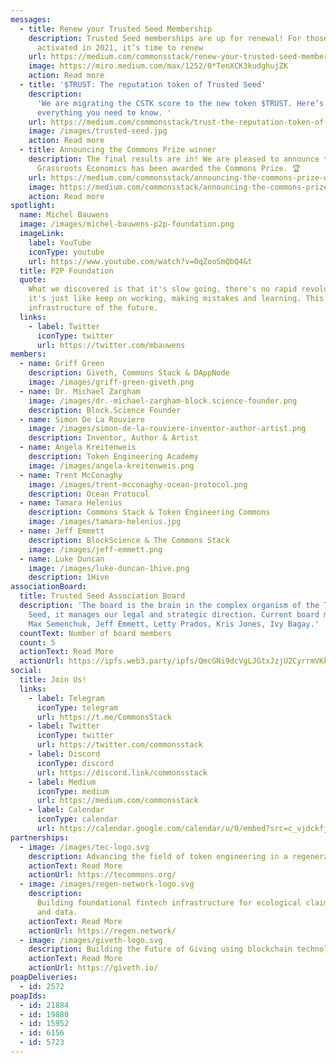 ```yaml
---
messages:
  - title: Renew your Trusted Seed Membership
    description: Trusted Seed memberships are up for renewal! For those who
      activated in 2021, it’s time to renew
    url: https://medium.com/commonsstack/renew-your-trusted-seed-membership-ce9b54f16987
    image: https://miro.medium.com/max/1252/0*TenXCK3kudghujZK
    action: Read more
  - title: '$TRUST: The reputation token of Trusted Seed'
    description:
      'We are migrating the CSTK score to the new token $TRUST. Here’s
      everything you need to know. '
    url: https://medium.com/commonsstack/trust-the-reputation-token-of-trusted-seed-a63f293a12af
    image: /images/trusted-seed.jpg
    action: Read more
  - title: Announcing the Commons Prize winner
    description: The final results are in! We are pleased to announce that
      Grassroots Economics has been awarded the Commons Prize. 🏆
    url: https://medium.com/commonsstack/announcing-the-commons-prize-winner-f7539980d5ec
    image: https://medium.com/commonsstack/announcing-the-commons-prize-winner-f7539980d5ec
    action: Read more
spotlight:
  name: Michel Bauwens
  image: /images/michel-bauwens-p2p-foundation.png
  imageLink:
    label: YouTube
    iconType: youtube
    url: https://www.youtube.com/watch?v=0qZooSmQbQ4&t
  title: P2P Foundation
  quote:
    What we discovered is that it's slow going, there's no rapid revolution,
    it's just like keep on working, making mistakes and learning. This is the
    infrastructure of the future.
  links:
    - label: Twitter
      iconType: twitter
      url: https://twitter.com/mbauwens
members:
  - name: Griff Green
    description: Giveth, Commons Stack & DAppNode
    image: /images/griff-green-giveth.png
  - name: Dr. Michael Zargham
    image: /images/dr.-michael-zargham-block.science-founder.png
    description: Block.Science Founder
  - name: Simon De La Rouviere
    image: /images/simon-de-la-rouviere-inventor-author-artist.png
    description: Inventor, Author & Artist
  - name: Angela Kreitenweis
    description: Token Engineering Academy
    image: /images/angela-kreitenweis.png
  - name: Trent McConaghy
    image: /images/trent-mcconaghy-ocean-protocol.png
    description: Ocean Protocol
  - name: Tamara Helenius
    description: Commons Stack & Token Engineering Commons
    image: /images/tamara-helenius.jpg
  - name: Jeff Emmett
    description: BlockScience & The Commons Stack
    image: /images/jeff-emmett.png
  - name: Luke Duncan
    image: /images/luke-duncan-1hive.png
    description: 1Hive
associationBoard:
  title: Trusted Seed Association Board
  description: 'The board is the brain in the complex organism of the Trusted
    Seed, it manages our legal and strategic direction. Current board members:
    Max Semenchuk, Jeff Emmett, Letty Prados, Kris Jones, Ivy Bagay.'
  countText: Number of board members
  count: 5
  actionText: Read More
  actionUrl: https://ipfs.web3.party/ipfs/QmcGNi9dcVgLJGtxJzjU2CyrrmVKkLnNPEK8JJC2a98zC5
social:
  title: Join Us!
  links:
    - label: Telegram
      iconType: telegram
      url: https://t.me/CommonsStack
    - label: Twitter
      iconType: twitter
      url: https://twitter.com/commonsstack
    - label: Discord
      iconType: discord
      url: https://discord.link/commonsstack
    - label: Medium
      iconType: medium
      url: https://medium.com/commonsstack
    - label: Calendar
      iconType: calendar
      url: https://calendar.google.com/calendar/u/0/embed?src=c_vjdckfj4bharuovhd4rmo3dtv4@group.calendar.google.com&ctz=America/eastern
partnerships:
  - image: /images/tec-logo.svg
    description: Advancing the field of token engineering in a regenerative way.
    actionText: Read More
    actionUrl: https://tecommons.org/
  - image: /images/regen-network-logo.svg
    description:
      Building foundational fintech infrastructure for ecological claims
      and data.
    actionText: Read More
    actionUrl: https://regen.network/
  - image: /images/giveth-logo.svg
    description: Building the Future of Giving using blockchain technology.
    actionText: Read More
    actionUrl: https://giveth.io/
poapDeliveries:
  - id: 2572
poapIds:
  - id: 21884
  - id: 19880
  - id: 15952
  - id: 6156
  - id: 5723
---
```

